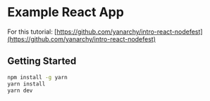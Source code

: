 # Example React App

For this tutorial: [https://github.com/yanarchy/intro-react-nodefest](https://github.com/yanarchy/intro-react-nodefest)

## Getting Started

```bash
npm install -g yarn
yarn install
yarn dev
```